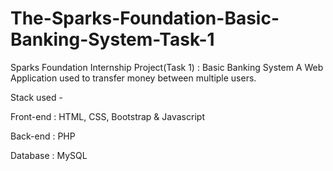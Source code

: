 # The-Sparks-Foundation-Basic-Banking-System-Task-1
Sparks Foundation Internship Project(Task 1) : Basic Banking System
A Web Application used to transfer money between multiple users.

Stack used -

Front-end : HTML, CSS, Bootstrap & Javascript

Back-end : PHP

Database : MySQL
